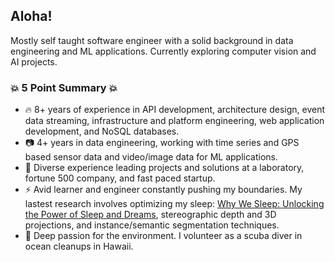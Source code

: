 ## Aloha!

Mostly self taught software engineer with a solid background in data engineering and ML applications. Currently exploring computer vision and AI projects.

### 💥 5 Point Summary 💥

- 🔥 8+ years of experience in API development, architecture design, event data streaming, infrastructure and platform engineering, web application development, and NoSQL databases.
- 📷 4+ years in data engineering, working with time series and GPS based sensor data and video/image data for ML applications.
- 👯 Diverse experience leading projects and solutions at a laboratory, fortune 500 company, and fast paced startup.
- ⚡ Avid learner and engineer constantly pushing my boundaries. My lastest research involves optimizing my sleep: [Why We Sleep: Unlocking the Power of Sleep and Dreams](https://www.amazon.com/Why-We-Sleep-Unlocking-Dreams/dp/1501144316), stereographic depth and 3D projections, and instance/semantic segmentation techniques.
- 🌱 Deep passion for the environment. I volunteer as a scuba diver in ocean cleanups in Hawaii.

<!--
**jackmead515/jackmead515** is a ✨ _special_ ✨ repository because its `README.md` (this file) appears on your GitHub profile.

Here are some ideas to get you started:

- 🔭 I’m currently working on ...
- 🌱 I’m currently learning ...
- 👯 I’m looking to collaborate on ...
- 🤔 I’m looking for help with ...
- 💬 Ask me about ...
- 📫 How to reach me: ...
- 😄 Pronouns: ...
- ⚡ Fun fact: ...
-->
